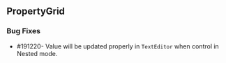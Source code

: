 ## PropertyGrid

### Bug Fixes

* \#191220- Value will be updated properly in `TextEditor` when control in Nested mode.
